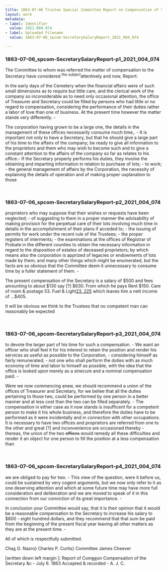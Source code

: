 ```yaml
---
title: 1863-07-06 Trustee Special Committee Report on Compensation of Secretary, 2021.004.074
layout: work
metadata:
- label: Identifier
  value: 2021.004.074
- label: Uploaded Filename
  value: 1863-07-06_spcom-SecretarySalaryReport_2021_004_074

---
```

<div class="pages">
<div id="page-1775983">
<h3><a name="page-1775983">1863-07-06_spcom-SecretarySalaryReport-p1_2021_004_074</a></h3>
<div class="page-content">
<p>The Committee to whom was referred the matter of <span class='line-break'> </span>compensation to the Secretary have considered <sup>the subject</sup>attentively<span class='line-break'> </span>and now,  Report:</p>
<p>In the early days of the Cemetery when the <span class='line-break'> </span>financial affairs were of such small dimensions as to <span class='line-break'> </span>require but little care, and the clerical work of the <span class='line-break'> </span>company so inconsiderable as to need only occasional <span class='line-break'> </span>attention, the office of Treasurer and Secretary could <span class='line-break'> </span>be filled by persons who had little or no regard to<span class='line-break'> </span>compensation, considering the performance of their duties <span class='line-break'> </span>rather a labor of love than one of business.  At<span class='line-break'> </span>the present time however the matter stands very differently. -</p>
<p>The corporation having grown to be a large one, the <span class='line-break'> </span>details in the management of these offices necessarily <span class='line-break'> </span>consume much time,. - It is important not only <span class='line-break'> </span>to have a Secretary, but that he should give a large <span class='line-break'> </span>part of his time to the affairs of the company; be ready <span class='line-break'> </span>to give all information to the proprietors and them who<span class='line-break'> </span>may wish to become such and to give a constant attention <span class='line-break'> </span>to the affairs of the company so far as relates to his office.-<span class='line-break'> </span>If the Secretary properly performs his duties, they involve<span class='line-break'> </span>the obtaining and imparting information in relation to <span class='line-break'> </span>purchase of lots; - to work; - the general management of affairs by <span class='line-break'> </span>the Corporation, the necessity of explainnig the details of <span class='line-break'> </span>operation and of making proper uxplanation to those</p>
</div>
</div>
<br />
<div id="page-1775984">
<h3><a name="page-1775984">1863-07-06_spcom-SecretarySalaryReport-p2_2021_004_074</a></h3>
<div class="page-content">
<p>proprietors who may suppose that their wishes or <span class='line-break'> </span>requests have been neglected; - of suggesting to them <span class='line-break'> </span>in a proper manner the advisability of making <span class='line-break'> </span>provision for the perpetual care of their lots <span class='line-break'> </span>involving much time in details in the accom<span class='line-break'></span>plishment of their plans if acceded to; - the <span class='line-break'> </span>issuing of permits for work under the recent rule <span class='line-break'> </span>of the Trustees; - the proper registers of interments; -<span class='line-break'> </span>the examinations at the offices of Registrar of Probate <span class='line-break'> </span>in the different counties to obtain the necessary <span class='line-break'> </span>information in regard to the disposition of estates<span class='line-break'> </span>of deceased proprietors;  by which means also the <span class='line-break'> </span>corporation is apprized of legacies or endowments<span class='line-break'> </span>of lots made by them; and many other things <span class='line-break'> </span>which might be enumerated, but the facts are <span class='line-break'> </span>so obvious that the Committee deem it unnecessary <span class='line-break'> </span>to consume time by a fuller statement of them. -</p>
<p>The present compensation of the Secretary is a salary <span class='line-break'> </span>of $500 and fees amounting to about $130 say [?] $630.<span class='line-break'> </span>From which he pays Rent $150.<span class='line-break'> </span>Care of room &amp; postage  53.<span class='line-break'> </span>Fuel &amp; Light<u>23. </u>     <u>225</u><span class='line-break'> </span>which leaves him a nett income of ...$405.</p>
<p>It will be obvious we think to the Trustees <span class='line-break'> </span>that no competent man can reasonably be expected <span class='line-break'> </span></p>
</div>
</div>
<br />
<div id="page-1775986">
<h3><a name="page-1775986">1863-07-06_spcom-SecretarySalaryReport-p3_2021_004_074</a></h3>
<div class="page-content">
<p>to devote the larger part of his time for such a compensation. -<span class='line-break'> </span>We want an officer who shall feel it for his interest to <span class='line-break'> </span>retain the position and render his services as useful <span class='line-break'> </span>as possible to the Corporation, - considering himself <span class='line-break'> </span>as fairly remunerated; - not one who shall perform <span class='line-break'> </span>the duties with as much economy of time and labor <span class='line-break'> </span>to himself as possible, with the idea that the office is <span class='line-break'> </span>looked upon merely as a sinecure and a nominal<span class='line-break'> </span>compensation paid. -</p>
<p>Were we now commencing anew, we should <span class='line-break'> </span>recommend a union of the offices of Treasurer and <span class='line-break'> </span>Secretary, for we beliee that all the duties pertaining <span class='line-break'> </span>to those two, could be performed by one person in a <span class='line-break'> </span>better manner and at less cost than the two can <span class='line-break'> </span>be filled separately. -  The compensation in either <span class='line-break'> </span>case as it now stands is insufficent for a competent <span class='line-break'> </span>person to make it his whole business, and therefore <span class='line-break'> </span>the duties have to be performed as it were incidentally<span class='line-break'> </span>and in connection with other occupations.  It is <span class='line-break'> </span>necessary to have two offices and proprietors are <span class='line-break'> </span>referred from one to the other and great [?] and <span class='line-break'> </span>inconvenience are occasioned thereby - thereas, the <span class='line-break'> </span>union of the two <del>offices</del> would remedy all these <span class='line-break'> </span>difficulties and render it an object for one person <span class='line-break'> </span>to fill the position at a less compensation than</p>
</div>
</div>
<br />
<div id="page-1775988">
<h3><a name="page-1775988">1863-07-06_spcom-SecretarySalaryReport-p4_2021_004_074</a></h3>
<div class="page-content">
<p>we are obliged to pay for two. -  This view of the question,<span class='line-break'> </span>were it before us, could be sustained by very cogent argu<span class='line-break'></span>ments, but we now only refer to it as one deserving <span class='line-break'> </span>attention and which at some future time may have <span class='line-break'> </span>more full consideration and deliberation and we <span class='line-break'> </span>are moved to speak of it in this connection from <span class='line-break'> </span>our conviction of its great importance. -</p>
<p>In conclusion your Committee would say, that <span class='line-break'> </span>it is their opinion that it would be a reasonable <span class='line-break'> </span>compensation to the Secretary to increase his salary <span class='line-break'> </span>to $800 - eight hundred dollars, and they recommend <span class='line-break'> </span>that that sum be paid from the beginning of <span class='line-break'> </span>the present fiscal year leaving all other matters <span class='line-break'> </span>as they are at the present time. -</p>
<p>All of which is respectfully submitted.</p>
<p>Cha<u>s</u> G. Nazro}<span class='line-break'> </span>Charles P. Curtis} Committee<span class='line-break'> </span>James Cheever</p>
<p>[written down left margin ]:<span class='line-break'> </span>Report of Com<u>ee</u>on Compensation of<span class='line-break'> </span>the Secretary &amp;c - July 6. 1863<span class='line-break'> </span>Accepted &amp; recorded - A. J. C.</p>
</div>
</div>
<br />
</div>
